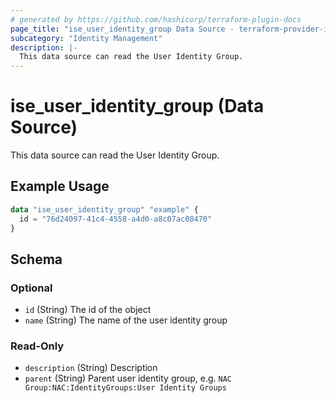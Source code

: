 ```yaml
---
# generated by https://github.com/hashicorp/terraform-plugin-docs
page_title: "ise_user_identity_group Data Source - terraform-provider-ise"
subcategory: "Identity Management"
description: |-
  This data source can read the User Identity Group.
---
```


# ise_user_identity_group (Data Source)

This data source can read the User Identity Group.

## Example Usage

```terraform
data "ise_user_identity_group" "example" {
  id = "76d24097-41c4-4558-a4d0-a8c07ac08470"
}
```

<!-- schema generated by tfplugindocs -->
## Schema

### Optional

- `id` (String) The id of the object
- `name` (String) The name of the user identity group

### Read-Only

- `description` (String) Description
- `parent` (String) Parent user identity group, e.g. `NAC Group:NAC:IdentityGroups:User Identity Groups`
